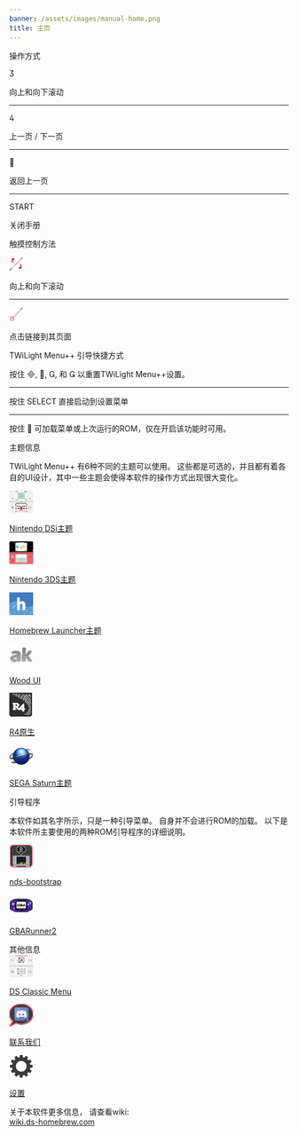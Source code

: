 ```yaml
---
banner: /assets/images/manual-home.png
title: 主页
---
```


<div id="button-controls" class="section-title">操作方式</div>
<div class="section-body">
    <div class="button-action-group">
        <p class="button-action button">&#xE07D;</p>
        <p class="button-action-text">向上和向下滚动</p>
    </div>
    <hr>
    <div class="button-action-group">
        <p class="button-action button">&#xE07E;</p>
        <p class="button-action-text">上一页 / 下一页</p>
    </div>
    <hr>
    <div class="button-action-group">
        <p class="button-action button">&#xE001;</p>
        <p class="button-action-text">返回上一页</p>
    </div>
    <hr>
    <div class="button-action-group">
        <p class="button-action">START</p>
        <p class="button-action-text">关闭手册</p>
    </div>
</div>

<div id="touch-controls" class="section-title">触摸控制方法</div>
<div class="section-body">
    <div class="button-action-group">
        <p class="button-action"><img src="/assets/images/up-down.png" alt="在触摸屏上向上/向下滚动"></p>
        <p class="button-action-text">向上和向下滚动</p>
    </div>
    <hr>
    <div class="button-action-group">
        <p class="button-action"><img src="/assets/images/tap.png" alt="点击触摸屏幕"></p>
        <p class="button-action-text">点击链接到其页面</p>
    </div>
</div>

<div id="twilight-menu-boot-shortcuts" class="section-title">TWiLight Menu++ 引导快捷方式</div>
<div class="section-body">
    <p>
        按住 &#xE000;, &#xE001;, &#xE002;, 和 &#xE003; 以重置TWiLight Menu++设置。
    </p>
    <hr>
    <p>
        按住 SELECT 直接启动到设置菜单
    </p>
    <hr>
    <p>
        按住 &#xE001; 可加载菜单或上次运行的ROM，仅在开启该功能时可用。
    </p>
</div>

<div id="theme-information" class="section-title">主题信息</div>
<div class="section-body">
    <p class="mb-2">TWiLight Menu++ 有6种不同的主题可以使用。 这些都是可选的，并且都有着各自的UI设计，其中一些主题会使得本软件的操作方式出现很大变化。</p>
    <div class="grid-container-3">
        <div class="grid-item">
            <img src="/assets/images/dsi-icon.png">
            <p>
                <a href="theme1-dsi">Nintendo DSi主题</a>
            </p>
        </div>
        <div class="grid-item">
            <img src="/assets/images/3ds-icon.png">
            <p>
                <a href="theme2-3ds">Nintendo 3DS主题</a>
            </p>
        </div>
        <div class="grid-item">
            <img src="/assets/images/hbl-icon.png">
            <p>
                <a href="theme6-hbl">Homebrew Launcher主题</a>
            </p>
        </div>
        <div class="grid-item">
            <img src="/assets/images/ak-icon.png">
            <p>
                <a href="theme4-acekard">Wood UI</a>
            </p>
        </div>
        <div class="grid-item">
            <img src="/assets/images/r4-icon.png">
            <p>
                <a href="theme3-r4">R4原生</a>
            </p>
        </div>
        <div class="grid-item">
            <img src="/assets/images/saturn-logo.png">
            <p>
                <a href="theme5-saturn">SEGA Saturn主题</a>
            </p>
        </div>
    </div>
</div>

<div id="game-loaders" class="section-title">引导程序</div>
<div class="section-body">
    <p class="mb-2">本软件如其名字所示，只是一种引导菜单。 自身并不会进行ROM的加载。 以下是本软件所主要使用的两种ROM引导程序的详细说明。</p>
    <div class="grid-container-2">
        <div class="grid-item">
            <img src="/assets/images/ndsb-icon.png">
            <p>
                <a href="nds-bootstrap">nds-bootstrap</a>
            </p>
        </div>
        <div class="grid-item">
            <img src="/assets/images/gba-icon.png">
            <p>
                <a href="gbarunner2">GBARunner2</a>
            </p>
        </div>
    </div>
</div>

<div id="other-information" class="section-title">其他信息</div>
<div class="section-body">
    <div class="grid-container-3 mb-2">
        <div class="grid-item">
            <img src="/assets/images/ds-icon.png">
            <p>
                <a href="ds-classic-menu">DS Classic Menu</a>
            </p>
        </div>
        <div class="grid-item">
            <img src="/assets/images/chat-icon.png">
            <p>
                <a href="chat">联系我们</a>
            </p>
        </div>
        <div class="grid-item">
            <img src="/assets/images/settings-icon.png">
            <p>
                <a href="settings">设置</a>
            </p>
        </div>
    </div>
    <p>
        关于本软件更多信息， 请查看wiki:<br><a href="https://wiki.ds-homebrew.com">wiki.ds-homebrew.com</a>
    </p>
</div>
